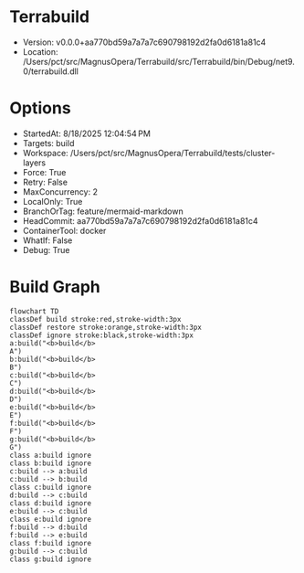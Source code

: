 # Terrabuild
* Version: v0.0.0+aa770bd59a7a7a7c690798192d2fa0d6181a81c4
* Location: /Users/pct/src/MagnusOpera/Terrabuild/src/Terrabuild/bin/Debug/net9.0/terrabuild.dll

# Options
* StartedAt: 8/18/2025 12:04:54 PM
 * Targets: build
* Workspace: /Users/pct/src/MagnusOpera/Terrabuild/tests/cluster-layers
* Force: True
* Retry: False
* MaxConcurrency: 2
* LocalOnly: True
* BranchOrTag: feature/mermaid-markdown
* HeadCommit: aa770bd59a7a7a7c690798192d2fa0d6181a81c4
* ContainerTool: docker
* WhatIf: False
* Debug: True

# Build Graph
```mermaid
flowchart TD
classDef build stroke:red,stroke-width:3px
classDef restore stroke:orange,stroke-width:3px
classDef ignore stroke:black,stroke-width:3px
a:build("<b>build</b> 
A")
b:build("<b>build</b> 
B")
c:build("<b>build</b> 
C")
d:build("<b>build</b> 
D")
e:build("<b>build</b> 
E")
f:build("<b>build</b> 
F")
g:build("<b>build</b> 
G")
class a:build ignore
class b:build ignore
c:build --> a:build
c:build --> b:build
class c:build ignore
d:build --> c:build
class d:build ignore
e:build --> c:build
class e:build ignore
f:build --> d:build
f:build --> e:build
class f:build ignore
g:build --> c:build
class g:build ignore
```
